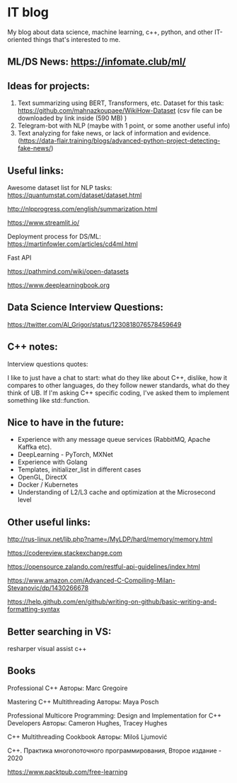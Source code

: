 # IT blog
My blog about data science, machine learning, c++, python, and other IT-oriented things that's interested to me.

## ML/DS News: https://infomate.club/ml/

## Ideas for projects:

1. Text summarizing using BERT, Transformers, etc.
Dataset for this task: https://github.com/mahnazkoupaee/WikiHow-Dataset (csv file can be downloaded by link inside (590 MB) )
2. Telegram-bot with NLP (maybe with 1 point, or some another useful info)
3. Text analyzing for fake news, or lack of information and evidence. (https://data-flair.training/blogs/advanced-python-project-detecting-fake-news/)

## Useful links:

Awesome dataset list for NLP tasks:
https://quantumstat.com/dataset/dataset.html

http://nlpprogress.com/english/summarization.html

https://www.streamlit.io/

Deployment process for DS/ML:
https://martinfowler.com/articles/cd4ml.html

Fast API

https://pathmind.com/wiki/open-datasets

https://www.deeplearningbook.org


## Data Science Interview Questions:
https://twitter.com/Al_Grigor/status/1230818076578459649


## C++ notes:

Interview questions quotes:

I like to just have a chat to start: what do they like about C++, dislike, how it compares to other languages, do they follow newer standards, what do they think of UB. If I'm asking C++ specific coding, I've asked them to implement something like std::function.


## Nice to have in the future:
- Experience with any message queue services (RabbitMQ, Apache Kaffka etc).
- DeepLearning - PyTorch, MXNet
- Experience with Golang
- Templates, initializer_list in different cases
- OpenGL, DirectX
- Docker / Kubernetes
- Understanding of L2/L3 cache and optimization at the Microsecond level

## Other useful links:
http://rus-linux.net/lib.php?name=/MyLDP/hard/memory/memory.html

https://codereview.stackexchange.com

https://opensource.zalando.com/restful-api-guidelines/index.html

https://www.amazon.com/Advanced-C-Compiling-Milan-Stevanovic/dp/1430266678

https://help.github.com/en/github/writing-on-github/basic-writing-and-formatting-syntax


## Better searching in VS:
resharper visual assist c++


## Books
Professional C++
Авторы: Marc Gregoire

Mastering C++ Multithreading
Авторы: Maya Posch

Professional Multicore Programming: Design and Implementation for C++ Developers
Авторы: Cameron Hughes, Tracey Hughes

C++ Multithreading Cookbook
Авторы: Miloš Ljumović

C++. Практика многопоточного программирования, Второе издание - 2020

https://www.packtpub.com/free-learning

